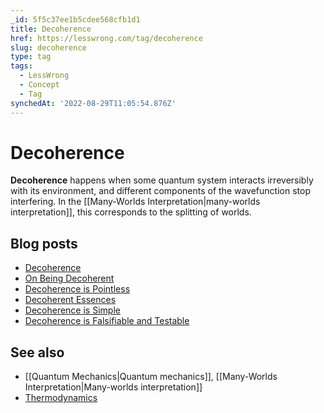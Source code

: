 ```yaml
---
_id: 5f5c37ee1b5cdee568cfb1d1
title: Decoherence
href: https://lesswrong.com/tag/decoherence
slug: decoherence
type: tag
tags:
  - LessWrong
  - Concept
  - Tag
synchedAt: '2022-08-29T11:05:54.876Z'
---
```

# Decoherence

**Decoherence** happens when some quantum system interacts irreversibly with its environment, and different components of the wavefunction stop interfering. In the [[Many-Worlds Interpretation|many-worlds interpretation]], this corresponds to the splitting of worlds.

## Blog posts

- [Decoherence](http://lesswrong.com/lw/pp/decoherence/)
- [On Being Decoherent](http://lesswrong.com/lw/pu/on_being_decoherent/)
- [Decoherence is Pointless](http://lesswrong.com/lw/pw/decoherence_is_pointless/)
- [Decoherent Essences](http://lesswrong.com/lw/px/decoherent_essences/)
- [Decoherence is Simple](http://lesswrong.com/lw/q3/decoherence_is_simple/)
- [Decoherence is Falsifiable and Testable](http://lesswrong.com/lw/q4/decoherence_is_falsifiable_and_testable/)

## See also

- [[Quantum Mechanics|Quantum mechanics]], [[Many-Worlds Interpretation|Many-worlds interpretation]]
- [Thermodynamics](https://wiki.lesswrong.com/wiki/Thermodynamics)